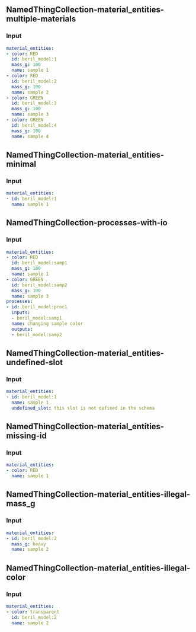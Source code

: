 ## NamedThingCollection-material_entities-multiple-materials
### Input
```yaml
material_entities:
- color: RED
  id: beril_model:1
  mass_g: 100
  name: sample 1
- color: RED
  id: beril_model:2
  mass_g: 100
  name: sample 2
- color: GREEN
  id: beril_model:3
  mass_g: 100
  name: sample 3
- color: GREEN
  id: beril_model:4
  mass_g: 100
  name: sample 4

```
## NamedThingCollection-material_entities-minimal
### Input
```yaml
material_entities:
- id: beril_model:1
  name: sample 1

```
## NamedThingCollection-processes-with-io
### Input
```yaml
material_entities:
- color: RED
  id: beril_model:samp1
  mass_g: 100
  name: sample 1
- color: GREEN
  id: beril_model:samp2
  mass_g: 100
  name: sample 3
processes:
- id: beril_model:proc1
  inputs:
  - beril_model:samp1
  name: changing sample color
  outputs:
  - beril_model:samp2

```
## NamedThingCollection-material_entities-undefined-slot
### Input
```yaml
material_entities:
- id: beril_model:1
  name: sample 1
  undefined_slot: this slot is not defined in the schema

```
## NamedThingCollection-material_entities-missing-id
### Input
```yaml
material_entities:
- color: RED
  name: sample 1

```
## NamedThingCollection-material_entities-illegal-mass_g
### Input
```yaml
material_entities:
- id: beril_model:2
  mass_g: heavy
  name: sample 2

```
## NamedThingCollection-material_entities-illegal-color
### Input
```yaml
material_entities:
- color: transparent
  id: beril_model:2
  name: sample 2

```
